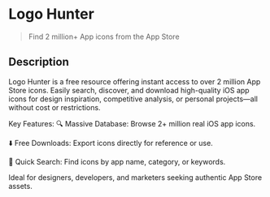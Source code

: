 # Logo Hunter

> Find 2 million+ App icons from the App Store

## Description

Logo Hunter is a free resource offering instant access to over 2 million App Store icons. Easily search, discover, and download high-quality iOS app icons for design inspiration, competitive analysis, or personal projects—all without cost or restrictions.

Key Features:
🔍 Massive Database: Browse 2+ million real iOS app icons.

⬇️ Free Downloads: Export icons directly for reference or use.

🚀 Quick Search: Find icons by app name, category, or keywords.

Ideal for designers, developers, and marketers seeking authentic App Store assets.
